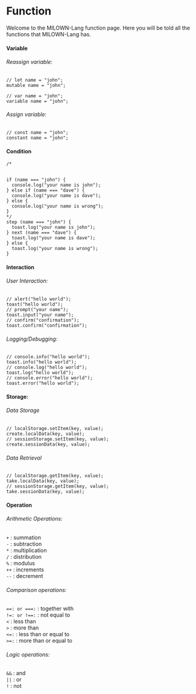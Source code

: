 # Function
Welcome to the MILOWN-Lang function page. Here you will be told all the functions that MILOWN-Lang has.
#### Variable
###### Reassign variable:
```
// let name = "john";
mutable name = "john";
```
```
// var name = "john";
variable name = "john";
```
###### Assign variable:
```
// const name = "john";
constant name = "john";
```
#### Condition
```
/*


if (name === "john") {
  console.log("your name is john");
} else if (name === "dave") {
  console.log("your name is dave");
} else {
  console.log("your name is wrong");
}
*/
step (name === "john") {
  toast.log("your name is john");
} next (name === "dave") {
  toast.log("your name is dave");
} else {
  toast.log("your name is wrong");
}
```
#### Interaction
###### User Interaction:
```
// alert("hello world");
toast("hello world");
// prompt("your name");
toast.input("your name");
// confirm("confirmation");
toast.confirm("confirmation");
```
###### Logging/Debugging:
```
// console.info("hello world");
toast.info("hello world");
// console.log("hello world");
toast.log("hello world");
// console.error("hello world");
toast.error("hello world");
```
#### Storage:
###### Data Storage
```
// localStorage.setItem(key, value);
create.localData(key, value);
// sessionStorage.setItem(key, value);
create.sessionData(key, value);
```
###### Data Retrieval
```
// localStorage.getItem(key, value);
take.localData(key, value);
// sessionStorage.getItem(key, value);
take.sessionData(key, value);
```
#### Operation
###### Arithmetic Operations:
```+``` : summation  
```-``` : subtraction  
```*``` : multiplication  
```/``` : distribution  
```%``` : modulus  
```++``` : increments  
```--``` : decrement  
###### Comparison operations:
```==: or ===:``` : together with  
```!=: or !==:``` : not equal to  
```<``` : less than  
```>``` : more than  
```<=:``` : less than or equal to  
```>=:``` : more than or equal to
###### Logic operations:
```&&``` : and  
```||``` : or  
```!``` : not  
